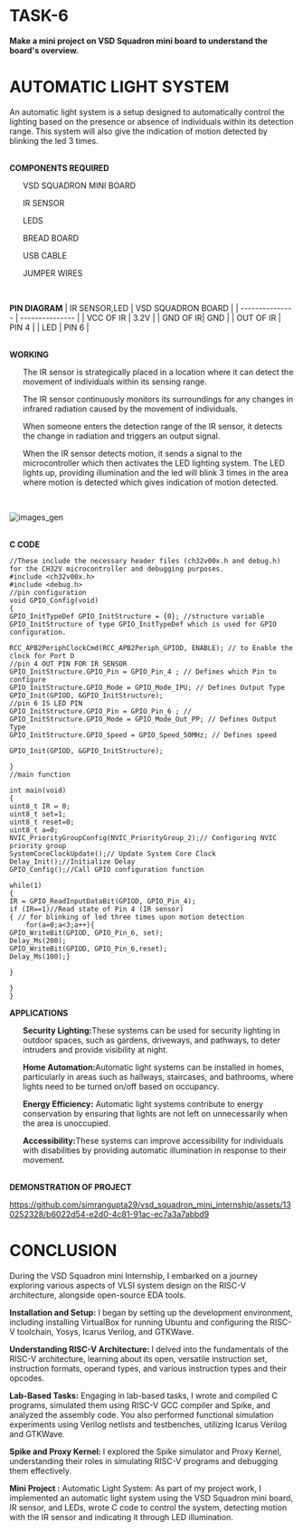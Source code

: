 # <b>TASK-6</b>
<b> Make a mini project on VSD Squadron mini board to understand the board's overview.</b>
# AUTOMATIC LIGHT SYSTEM
An automatic light system is a setup designed to automatically control the lighting based on the presence or absence of individuals within its detection range.
This system will also give the indication of motion detected by blinking the led 3 times.

</br>
<b>COMPONENTS REQUIRED</b>
</br>
<ul>VSD SQUADRON MINI BOARD</ul>
<ul>IR SENSOR</ul>
<ul>LEDS</ul>
<ul>BREAD BOARD</ul>
<ul>USB CABLE</ul>
<ul>JUMPER WIRES</ul>
</br>

<b>PIN DIAGRAM</b>
| IR SENSOR,LED   | VSD SQUADRON BOARD |
| --------------- | --------------- |
| VCC OF IR | 3.2V |
| GND OF IR| GND |
| OUT OF IR | PIN 4 |
| LED | PIN 6 |

</br>
<b> WORKING </b>
<ul>The IR sensor is strategically placed in a location where it can detect the movement of individuals within its sensing range.
</ul>
<ul>The IR sensor continuously monitors its surroundings for any changes in infrared radiation caused by the movement of individuals.</ul>
<ul>When someone enters the detection range of the IR sensor, it detects the change in radiation and triggers an output signal.</ul>
<ul>When the IR sensor detects motion, it sends a signal to the microcontroller which then activates the LED lighting system.
The LED lights up, providing illumination and the led will blink 3 times in the area where motion is detected which gives indication of motion detected. </ul>
</br>

![images_gen](https://github.com/simrangupta29/vsd_squadron_mini_internship/assets/130252328/789ea1b1-b392-40c5-9e63-1956c918358f)

</br>
<b> C CODE </b>

```
//These include the necessary header files (ch32v00x.h and debug.h) for the CH32V microcontroller and debugging purposes.
#include <ch32v00x.h>
#include <debug.h>
//pin configuration
void GPIO_Config(void)
{
GPIO_InitTypeDef GPIO_InitStructure = {0}; //structure variable GPIO_InitStructure of type GPIO_InitTypeDef which is used for GPIO configuration.

RCC_APB2PeriphClockCmd(RCC_APB2Periph_GPIOD, ENABLE); // to Enable the clock for Port D
//pin 4 OUT PIN FOR IR SENSOR
GPIO_InitStructure.GPIO_Pin = GPIO_Pin_4 ; // Defines which Pin to configure
GPIO_InitStructure.GPIO_Mode = GPIO_Mode_IPU; // Defines Output Type
GPIO_Init(GPIOD, &GPIO_InitStructure);
//pin 6 IS LED PIN
GPIO_InitStructure.GPIO_Pin = GPIO_Pin_6 ; //
GPIO_InitStructure.GPIO_Mode = GPIO_Mode_Out_PP; // Defines Output Type
GPIO_InitStructure.GPIO_Speed = GPIO_Speed_50MHz; // Defines speed

GPIO_Init(GPIOD, &GPIO_InitStructure);

}
//main function

int main(void)
{
uint8_t IR = 0;
uint8_t set=1;
uint8_t reset=0;
uint8_t a=0;
NVIC_PriorityGroupConfig(NVIC_PriorityGroup_2);// Configuring NVIC priority group
SystemCoreClockUpdate();// Update System Core Clock
Delay_Init();//Initialize Delay
GPIO_Config();//Call GPIO configuration function

while(1)
{
IR = GPIO_ReadInputDataBit(GPIOD, GPIO_Pin_4);
if (IR==1)//Read state of Pin 4 (IR sensor)
{ // for blinking of led three times upon motion detection
	for(a=0;a<3;a++){
GPIO_WriteBit(GPIOD, GPIO_Pin_6, set);
Delay_Ms(200);
GPIO_WriteBit(GPIOD, GPIO_Pin_6,reset);
Delay_Ms(100);}

}

}
}
```

<b>APPLICATIONS</b>
<UL><b>Security Lighting:</b>These systems can be used for security lighting in outdoor spaces, such as gardens, driveways, and pathways, to deter intruders and provide visibility at night.</UL>
<ul><b>Home Automation:</b>Automatic light systems can be installed in homes, particularly in areas such as hallways, staircases, and bathrooms, where lights need to be turned on/off based on occupancy.</ul>
<ul><b>Energy Efficiency:</b>
Automatic light systems contribute to energy conservation by ensuring that lights are not left on unnecessarily when the area is unoccupied.</ul>
<ul><b>Accessibility:</b>These systems can improve accessibility for individuals with disabilities by providing automatic illumination in response to their movement.</ul>

</br>
<b>DEMONSTRATION OF PROJECT</b>


https://github.com/simrangupta29/vsd_squadron_mini_internship/assets/130252328/b6022d54-e2d0-4c81-91ac-ec7a3a7abbd9


# CONCLUSION
During the VSD Squadron mini Internship, I embarked on a journey exploring various aspects of VLSI system design on the RISC-V architecture, alongside open-source EDA tools.</br> 

<b>Installation and Setup:</b> I began by setting up the development environment, including installing VirtualBox for running Ubuntu and configuring the RISC-V toolchain, Yosys, Icarus Verilog, and GTKWave.</br>

<b>Understanding RISC-V Architecture: </b>I delved into the fundamentals of the RISC-V architecture, learning about its open, versatile instruction set, instruction formats, operand types, and various instruction types and their opcodes.</br>

<b>Lab-Based Tasks:</b> Engaging in lab-based tasks, I wrote and compiled C programs, simulated them using RISC-V GCC compiler and Spike, and analyzed the assembly code. You also performed functional simulation experiments using Verilog netlists and testbenches, utilizing Icarus Verilog and GTKWave.</br>

<b>Spike and Proxy Kernel: </b>I explored the Spike simulator and Proxy Kernel, understanding their roles in simulating RISC-V programs and debugging them effectively.

<b>Mini Project :</b> Automatic Light System: As part of my project work, I implemented an automatic light system using the VSD Squadron mini board,</br> IR sensor, and LEDs, wrote C code to control the system, detecting motion with the IR sensor and indicating it through LED illumination.

